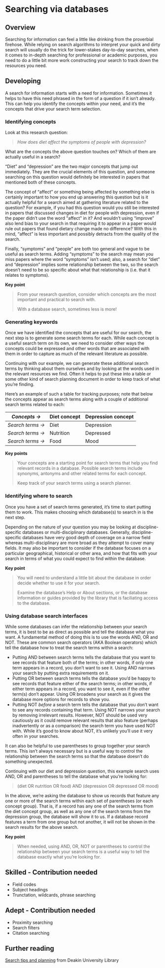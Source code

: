 # Searching via databases

## Overview
Searching for information can feel a little like drinking from the proverbial firehose. While relying on search algorithms to interpret your quick and dirty search will usually do the trick for lower-stakes day-to-day searches, when it comes to in-depth searching for professional or academic purposes, you need to do a little bit more work constructing your search to track down the resources you need.

## Developing 
A search for information starts with a need for information. Sometimes it helps to have this need phrased in the form of a question if it isn’t already. This can help you identify the concepts within your need, and it’s the concepts that drive your search term selection.

### Identifying concepts
Look at this research question:
> *How does diet affect the symptoms of people with depression?*

What are the concepts the above question touches on? Which of them are actually useful in a search?

“Diet” and “depression” are the two major concepts that jump out immediately. They are the crucial elements of this question, and someone searching on this question would definitely be interested in papers that mentioned both of these concepts.

The concept of “affect” or something being affected by something else is certainly important to how you end up answering this question but is it actually helpful for a search aimed at gathering literature related to the question? For example, if you had this question would you still be interested in papers that discussed changes in diet for people with depression, even if the paper didn’t use the word "affect" in it? And wouldn’t using “improve” also lend bias to your search in that requiring it to appear in a paper would rule out papers that found dietary change made no difference? With this in mind, “affect” is less important and possibly detracts from the quality of the search.

Finally, “symptoms” and “people” are both too general and vague to be useful as search terms. Adding “symptoms” to the search may mean you miss papers where the word “symptoms” isn’t used; also, a search for “diet” and “depression” implies some relationship between the two, so the search doesn’t need to be so specific about what that relationship is (i.e. that it relates to symptoms). 

**Key point**
> From your research question, consider which concepts are the most important and practical to search with. 
> 
> With a database search, sometimes less is more!
### Generating keywords
Once we have identified the concepts that are useful for our search, the next step is to generate some search terms for each. While each concept is a useful search term on its own, we need to consider other ways the concepts could be expressed and other words that are associated with them in order to capture as much of the relevant literature as possible. 

Continuing with our example, we can generate these additional search terms by thinking about them ourselves and by looking at the words used in the relevant resources we find. Often it helps to put these into a table or some other kind of search planning document in order to keep track of what you’re finding.

Here’s an example of such a table for tracking purposes; note that below the concepts appear as search terms along with a couple of additional search terms related to each:

| *Concepts ->* | **Diet concept** | **Depression concept** |
| ------------- | ------------- |------------- |
| *Search terms ->* | Diet | Depression |
| *Search terms ->* | Nutrition | Depressed |
| *Search terms ->* | Food  | Mood |

**Key points**
> Your concepts are a starting point for search terms that help you find relevant records in a database. Possible search terms include synonyms, antonyms and other related terms for each concept.
> 
> Keep track of your search terms using a search planner.
### Identifying where to search
Once you have a set of search terms generated, it’s time to start putting them to work. This makes choosing which database(s) to search in is the next step.

Depending on the nature of your question you may be looking at discipline-specific databases or multi-disciplinary databases. Generally, discipline-specific databases have very good depth of coverage on a narrow field whereas multi-disciplinary are more broad as they attempt to cover many fields. It may also be important to consider if the database focuses on a particular geographical, historical or other area, and how that fits with your search in terms of what you could expect to find within the database.

**Key point**
> You will need to understand a little bit about the database in order decide whether to use it for your search. 
> 
> Examine the database’s Help or About sections, or the database information or guides provided by the library that is faciliating access to the database.
### Using database search interfaces
While some databases can infer the relationship between your search terms, it is best to be as direct as possible and tell the database what you want. 
A fundamental method of doing this is to use the words AND, OR and NOT. These are common search operators (AKA Boolean operators) which tell the database how to treat the search terms within a search:
* Putting AND between search terms tells the database that you want to see records that feature both of the terms; in other words, if only one term appears in a record, you don’t want to see it. Using AND narrows your search by putting extra requirements on it.
* Putting OR between search terms tells the database you’d be happy to see records that feature either of the search terms; in other words, if either term appears in a record, you want to see it, even if the other term(s) don’t appear. Using OR broadens your search as it gives the database more options for records to show you.
* Putting NOT *before* a search term tells the database that you don’t want to see any records containing that term. Using NOT narrows your search by removing irrelevant results. However, NOT should be used very cautiously as it could remove relevant results that also feature (perhaps inadvertently or as a comparison) the search term you have used NOT with. While it’s good to know about NOT, it’s unlikely you’ll use it very often in your searches.

It can also be helpful to use parentheses to group together your search terms. This isn’t always necessary but is a useful way to control the relationship between the search terms so that the database doesn’t do something unexpected. 

Continuing with our diet and depression question, this example search uses AND, OR and parentheses to tell the database what you’re looking for:
> (diet OR nutrition OR food) AND (depression OR depressed OR mood)

In the above, we’re asking the database to show us records that feature any one or more of the search terms within each set of parentheses (or each concept group). That is, if a record has any one of the search terms from the diet concept group, as well as any one of the search terms from the depression group, the database will show it to us. If a database record features a term from one group but not another, it will not be shown in the search results for the above search.

**Key point**
> When needed, using AND, OR, NOT or parentheses to control the relationship between your search terms is a useful way to tell the database exactly what you’re looking for.
## Skilled - Contribution needed
* Field codes
* Subject headings
* Trunctation, wildcards, phrase searching

## Adept - Contribution needed
* Proximity searching
* Search filters
* Citation searching


## Further reading
[Search tips and planning](https://www.deakin.edu.au/library/skills-for-study/search-tips-and-planning) from Deakin University Library

